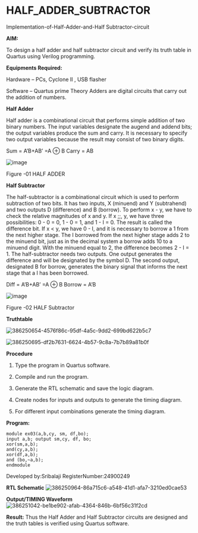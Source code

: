 # HALF_ADDER_SUBTRACTOR

Implementation-of-Half-Adder-and-Half Subtractor-circuit

**AIM:**

To design a half adder and half subtractor circuit and verify its truth table in Quartus using Verilog programming.

**Equipments Required:**

Hardware – PCs, Cyclone II , USB flasher 

Software – Quartus prime Theory Adders are digital circuits that carry out the addition of numbers.

**Half Adder**

Half adder is a combinational circuit that performs simple addition of two binary numbers. The input variables designate the augend and addend bits; the output variables produce the sum and carry. It is necessary to specify two output variables because the result may consist of two binary digits.

Sum = A’B+AB’ =A ⊕ B Carry = AB

![image](https://github.com/naavaneetha/HALF_ADDER_SUBTRACTOR/assets/154305477/bd4a0b2c-cdbc-4184-ab08-81578f121e1f)

Figure -01 HALF ADDER

**Half Subtractor**

The half-subtractor is a combinational circuit which is used to perform subtraction of two bits. It has two inputs, X (minuend) and Y (subtrahend) and two outputs D (difference) and B (borrow). To perform x - y, we have to check the relative magnitudes of x and y. If x ;;, y, we have three possibilities: 0 - 0 = 0, 1 - 0 = 1, and 1 - I = 0. The result is called the difference bit. If x < y, we have 0 - I, and it is necessary to borrow a 1 from the next higher stage. The I borrowed from the next higher stage adds 2 to the minuend bit, just as in the decimal system a borrow adds 10 to a minuend digit. With the minuend equal to 2, the difference becomes 2 - I = 1. The half-subtractor needs two outputs. One output generates the difference and will be designated by the symbol D. The second output, designated B for borrow, generates the binary signal that informs the next stage that a I has been borrowed. 

Diff = A’B+AB’ =A ⊕ B
Borrow = A’B

 ![image](https://github.com/naavaneetha/HALF_ADDER_SUBTRACTOR/assets/154305477/d76b099c-513f-4e7c-843a-e2fd028a531a)

Figure -02 HALF Subtractor

**Truthtable**


![386250654-4576f86c-95df-4a5c-9dd2-699bd622b5c7](https://github.com/user-attachments/assets/f0973134-901c-4a42-be9f-ab56b1dc088b)


![386250695-df2b7631-6624-4b57-9c8a-7b7b89a81b0f](https://github.com/user-attachments/assets/1e1bff8f-0c3e-40e3-bcad-4d423cce141f)

**Procedure**

1.	Type the program in Quartus software.

2.	Compile and run the program.

3.	Generate the RTL schematic and save the logic diagram.

4.	Create nodes for inputs and outputs to generate the timing diagram.

5.	For different input combinations generate the timing diagram.


**Program:**

```
module ex03(a,b,cy, sm, df,bo);
input a,b; output sm,cy, df, bo;
xor(sm,a,b);
and(cy,a,b);
xor(df,a,b);
and (bo,~a,b);
endmodule
```
Developed by:Sribalaji RegisterNumber:24900249

**RTL Schematic**
![386250964-86a715c6-a548-41d1-afa7-3210ed0cae53](https://github.com/user-attachments/assets/6e882d84-2b44-4f45-95bd-dd6e29b90251)

**Output/TIMING Waveform**
![386251042-be1be902-afab-4364-846b-6bf56c31f2cd](https://github.com/user-attachments/assets/c4317415-bd4e-4b64-b7cc-cd73963ab0e9)

**Result:**
Thus the Half Adder and Half Subtractor circuits are designed and the truth tables is verified using Quartus software.
